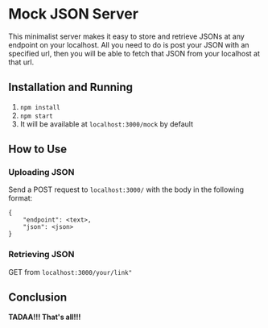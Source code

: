 # Mock JSON Server
This minimalist server makes it easy to store and retrieve JSONs at any endpoint on your
localhost. All you need to do is post your JSON with an specified url,
then you will be able to fetch that JSON from your localhost at that url.

## Installation and Running
1. ```npm install```
2. ```npm start```
3. It will be available at ```localhost:3000/mock``` by default

## How to Use
### Uploading JSON
Send a POST request to ```localhost:3000/``` with the body in the following
format: 
```
{
	"endpoint": <text>,
	"json": <json>
}
```

### Retrieving JSON
GET from ```localhost:3000/your/link"```

## Conclusion
**TADAA!!! That's all!!!**
